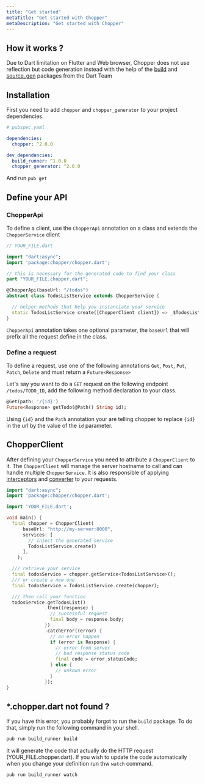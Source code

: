 ```yaml
---
title: "Get started"
metaTitle: "Get started with Chopper"
metaDescription: "Get started with Chopper"
---
```


## How it works ?

Due to Dart limitation on Flutter and Web browser, Chopper does not use reflection but code generation instead with the help of the [build](https://pub.dev/packages/build) and [source_gen](https://pub.dev/packages/source_gen) packages from the Dart Team

## Installation

First you need to add `chopper` and `chopper_generator` to your project dependencies.

```yaml
# pubspec.yaml

dependencies:
  chopper: ^2.0.0

dev_dependencies:
  build_runner: ^1.0.0
  chopper_generator: ^2.0.0
```

And run `pub get`

## Define your API

### ChopperApi

To define a client, use the `ChopperApi` annotation on a class and extends the `ChopperService` client

```dart
// YOUR_FILE.dart

import "dart:async";
import 'package:chopper/chopper.dart';

// this is necessary for the generated code to find your class
part "YOUR_FILE.chopper.dart";

@ChopperApi(baseUrl: "/todos")
abstract class TodosListService extends ChopperService {

  // helper methods that help you instanciate your service
  static TodosListService create([ChopperClient client]) => _$TodosListService(client);
}
```

`ChopperApi` annotation takes one optional parameter, the `baseUrl` that will prefix all the request define in the class.

### Define a request

To define a request, use one of the following annotations `Get`, `Post`, `Put`, `Patch`, `Delete` and must return a `Future<Response>`

Let's say you want to do a `GET` request on the following endpoint `/todos/TODO_ID`, add the following method declaration to your class.

```dart
@Get(path: '/{id}')
Future<Response> getTodo(@Path() String id);
```

Using `{id}` and the `Path` annotation your are telling chopper to replace `{id}` in the url by the value of the `id` parameter.

## ChopperClient

After defining your `ChopperService` you need to attribute a `ChopperClient` to it. The `ChopperClient` will manage the server hostname to call and can handle multiple `ChopperService`. It is also responsible of applying [interceptors](/get-started/interceptors) and [converter](/get-started/converters) to your requests.

```dart
import "dart:async";
import 'package:chopper/chopper.dart';

import 'YOUR_FILE.dart';

void main() {
  final chopper = ChopperClient(
      baseUrl: "http://my-server:8000",
      services: [
        // inject the generated service
        TodosListService.create()
      ],
    );

  /// retrieve your service
  final todosService = chopper.getService<TodosListService>();
  /// or create a new one
  final todosService = TodosListService.create(chopper);

  /// then call your function
  todosService.getTodosList()
              .then((response) {
                // successful request
                final body = response.body;
              })
              .catchError((error) {
                // an error happen
                if (error is Response) {
                  // error from server
                  // bad response status code
                  final code = error.statusCode;
                } else {
                  // unkown error
                }
              });
}
```

## *.chopper.dart not found ?

If you have this error, you probably forgot to run the `build` package.
To do that, simply run the following command in your shell.

```sh
pub run build_runner build
```

It will generate the code that actually do the HTTP request (YOUR_FILE.chopper.dart).
If you wish to update the code automatically when you change your definition run thw `watch` command.

```sh
pub run build_runner watch
```